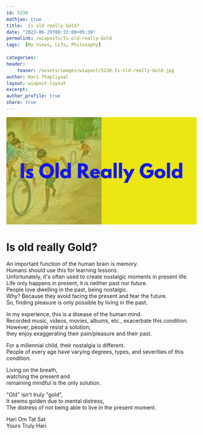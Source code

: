 ```yaml
---    
id: 5230
mathjax: true    
title:  Is old really Gold?      
date: "2023-06-29T08:33:00+05:30"    
permalink: /wiaposts/Is-old-really-Gold   
tags:  [My Views, Life, Philosophy]     
    
categories:    
header:    
    teaser: /assets/images/wiapost/5230-Is-old-really-Gold.jpg    
author: Hari Thapliyaal    
layout: wiapost-layout    
excerpt:    
author_profile: true    
share: true    
---    
```

    
![Is Old Really Gold](/assets/images/wiapost/5230-Is-old-really-Gold.jpg)    
   
# Is old really Gold?   
   
An important function of the human brain is memory.    
Humans should use this for learning lessons.    
Unfortunately, it's often used to create nostalgic moments in present life.    
Life only happens in present, it is neither past nor future.    
People love dwelling in the past, being nostalgic.    
Why? Because they avoid facing the present and fear the future.    
So, finding pleasure is only possible by living in the past.    
    
In my experience, this is a disease of the human mind.    
Recorded music, videos, movies, albums, etc., exacerbate this condition.    
However, people resist a solution;     
they enjoy exaggerating their pain/pleasure and their past.    
    
For a millennial child, their nostalgia is different.    
People of every age have varying degrees, types, and severities of this condition.    
    
Living on the breath,     
watching the present and     
remaining mindful is the only solution.    
    
"Old" isn't truly "gold",    
It seems golden due to mental distress,    
The distress of not being able to live in the present moment.    
    
    
Hari Om Tat Sat    
Yours Truly Hari